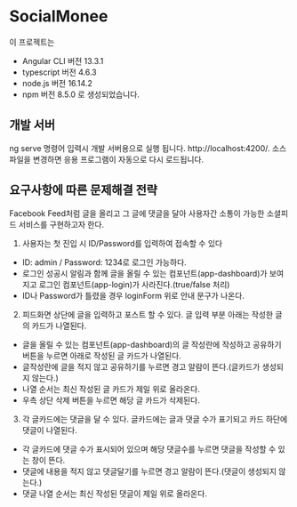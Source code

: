 # SocialMonee
이 프로젝트는 
* Angular CLI 버전 13.3.1
* typescript 버전 4.6.3
* node.js 버전 16.14.2
* npm 버전 8.5.0
로 생성되었습니다.

## 개발 서버
ng serve 명령어 입력시 
개발 서버용으로 실행 됩니다. http://localhost:4200/. 
소스 파일을 변경하면 응용 프로그램이 자동으로 다시 로드됩니다.

## 요구사항에 따른 문제해결 전략
Facebook Feed처럼 글을 올리고 그 글에 댓글을 달아 사용자간 소통이 가능한 소셜피드 서비스를 구현하고자 한다.

1) 사용자는 첫 진입 시 ID/Password를 입력하여 접속할 수 있다
  - ID: admin / Password: 1234로 로그인 가능하다.
  - 로그인 성공시 알림과 함께 글을 올릴 수 있는 컴포넌트(app-dashboard)가 보여지고 로그인 컴포넌트(app-login)가 사라진다.(true/false 처리)
  - ID나 Password가 틀렸을 경우 loginForm 위로 안내 문구가 나온다.

2) 피드화면 상단에 글을 입력하고 포스트 할 수 있다.
   글 입력 부분 아래는 작성한 글의 카드가 나열된다.
  - 글을 올릴 수 있는 컴포넌트(app-dashboard)의 글 작성란에 작성하고 공유하기 버튼을 누르면 아래로 작성된 글 카드가 나열된다.
  - 글작성란에 글을 적지 않고 공유하기를 누르면 경고 알람이 뜬다.(글카드가 생성되지 않는다.)
  - 나열 순서는 최신 작성된 글 카드가 제일 위로 올라온다.
  - 우측 상단 삭제 버튼을 누르면 해당 글 카드가 삭제된다. 

3) 각 글카드에는 댓글을 달 수 있다.
   글카드에는 글과 댓글 수가 표기되고 카드 하단에 댓글이 나열된다.
  - 각 글카드에 댓글 수가 표시되어 있으며 해당 댓글수를 누르면 댓글을 작성할 수 있는 창이 뜬다.
  - 댓글에 내용을 적지 않고 댓글달기를 누르면 경고 알람이 뜬다.(댓글이 생성되지 않는다.)
  - 댓글 나열 순서는 최신 작성된 댓글이 제일 위로 올라온다. 
